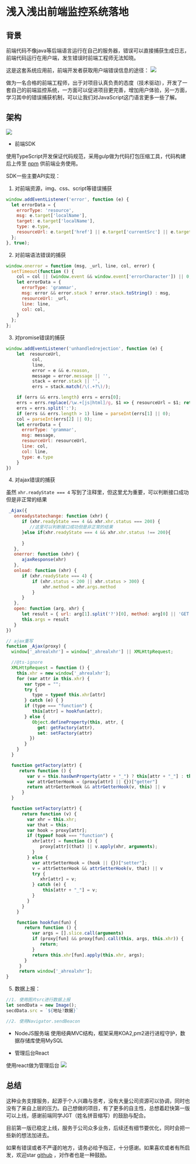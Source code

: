 # 浅入浅出前端监控系统落地

## 背景
前端代码不像java等后端语言运行在自己的服务器，错误可以直接捕获生成日志，前端代码运行在用户端，发生错误时前端工程师无法知晓。   

这是这套系统应用前，前端开发者获取用户端错误信息的途径：
  ![](https://p1-juejin.byteimg.com/tos-cn-i-k3u1fbpfcp/26bcdab308ae4f80a8e4748bc4a87b14~tplv-k3u1fbpfcp-watermark.image)

做为一名合格的前端工程师，出于对项目认真负责的态度（技术驱动），开发了一套自己的前端监控系统，一方面可以促进项目更完善，增加用户体验，另一方面，学习其中的错误捕获机制，可以让我们对JavaScript这门语言更多一些了解。
  
## 架构
![](https://p6-juejin.byteimg.com/tos-cn-i-k3u1fbpfcp/fced61b334c04ee2a3001146479a354b~tplv-k3u1fbpfcp-watermark.image)

* 前端SDK

使用TypeScript开发保证代码规范，采用gulp做为代码打包压缩工具，代码构建后上传至 [npm](https://www.npmjs.com/package/hx-monitor) 供前端业务使用。  

SDK一些主要API实现：  

1. 对前端资源，img、css、script等错误捕获
```js
window.addEventListener('error', function (e) {
  let errorData = {
    errorType: 'resource',
    msg: e.target['localName'],
    target: e.target['localName'],
    type: e.type,
    resourceUrl: e.target['href'] || e.target['currentSrc'] || e.target['src']
  };
}, true);
```
2. 对前端语法错误的捕获
```js
window.onerror = function (msg, _url, line, col, error) {
  setTimeout(function () {
    col = col || (window.event && window.event['errorCharacter']) || 0;
    let errorData = {
      errorType: 'grammar',
      msg: error && error.stack ? error.stack.toString() : msg,
      resourceUrl: _url,
      line: line,
      col: col,
    }
  };
};
```

3. 对promise错误的捕获
```js
window.addEventListener('unhandledrejection', function (e) {
	let  resourceUrl,
          col,
          line,
          error = e && e.reason,
          message = error.message || '',
          stack = error.stack || '',
          errs = stack.match(/\(.+?\)/);

    if (errs && errs.length) errs = errs[0];
    errs = errs.replace(/\w.+[js|html]/g, $1 => { resourceUrl = $1; return ''; });
    errs = errs.split(':');
    if (errs && errs.length > 1) line = parseInt(errs[1] || 0);
    col = parseInt(errs[2] || 0);
    let errorData = {
      errorType: 'grammar',
      msg: message,
      resourceUrl: resourceUrl,
      line: col,
      col: line,
      type: e.type
    }
})
```

4. 对ajax错误的捕获

虽然 `xhr.readyState === 4` 写到了注释里，但这里尤为重要，可以判断接口成功但是非正常的结果
```js
 _Ajax({
   onreadystatechange: function (xhr) {
      if (xhr.readyState === 4 && xhr.xhr.status === 200) {
         //这里可以判断接口成功但是非正常的结果
      }else if(xhr.readyState === 4 && xhr.xhr.status !== 200){
                    
      }
   },
   onerror: function (xhr) {
      ajaxResponse(xhr)
   },
   onload: function (xhr) {
      if (xhr.readyState === 4) {
          if (xhr.status < 200 || xhr.status > 300) {
              xhr.method = xhr.args.method
      	  }
      }
   },
   open: function (arg, xhr) {
      let result = { url: arg[1].split('?')[0], method: arg[0] || 'GET', type: 'xmlhttprequest' }
      this.args = result
   }
})

// ajax重写
function _Ajax(proxy) {
  window['_ahrealxhr'] = window['_ahrealxhr'] || XMLHttpRequest;

  //@ts-ignore
  XMLHttpRequest = function () {
    this.xhr = new window['_ahrealxhr'];
    for (var attr in this.xhr) {
       var type = "";
       try {
          type = typeof this.xhr[attr]
       } catch (e) { }
       if (type === "function") {
          this[attr] = hookfun(attr);
       } else {
          Object.defineProperty(this, attr, {
            get: getFactory(attr),
            set: setFactory(attr)
         })
       }
    }
  }

  function getFactory(attr) {
     return function () {
        var v = this.hasOwnProperty(attr + "_") ? this[attr + "_"] : this.xhr[attr];
        var attrGetterHook = (proxy[attr] || {})["getter"]
        return attrGetterHook && attrGetterHook(v, this) || v
      }
  }

  function setFactory(attr) {
      return function (v) {
        var xhr = this.xhr;
        var that = this;
        var hook = proxy[attr];
        if (typeof hook === "function") {
          xhr[attr] = function () {
             proxy[attr](that) || v.apply(xhr, arguments);
          }
        } else {
          var attrSetterHook = (hook || {})["setter"];
          v = attrSetterHook && attrSetterHook(v, that) || v
          try {
             xhr[attr] = v;
          } catch (e) {
              this[attr + "_"] = v;
          }
        }
      }
    }

    function hookfun(fun) {
       return function () {
          var args = [].slice.call(arguments)
          if (proxy[fun] && proxy[fun].call(this, args, this.xhr)) {
             return;
          }
          return this.xhr[fun].apply(this.xhr, args);
       }
     }
     return window['_ahrealxhr'];
}
```

5. 数据上报：
```js
//1. 使用图片src进行数据上报
let sendData = new Image();
secdData.src = `${地址?数据}`

//2. 使用Navigator.sendBeacon
```

* NodeJS服务端
使用经典MVC结构，框架采用KOA2,pm2进行进程守护，数据存储库使用MySQL

* 管理后台React

使用react做为管理后台
![](https://p3-juejin.byteimg.com/tos-cn-i-k3u1fbpfcp/8be5b689f47f4aedbac2b167cd853bfe~tplv-k3u1fbpfcp-watermark.image)

## 总结

这种业务支撑服务，起源于个人兴趣与思考，没有大量公司资源可以协调，同时也没有了来自上层的压力。自己想做的项目，有了更多的自主性，总想着赶快第一版可以上线，感谢前端同学JGT（姓名拼音缩写）的鼓励与配合。  

目前第一版已稳定上线，服务于公司众多业务，后续还有细节要优化，同时会把一些新的想法加进去。  

如果有错误或者不严谨的地方，请务必给予指正，十分感谢。如果喜欢或者有所启发，欢迎star  [github](https://github.com/web-tzk/Blog) ，对作者也是一种鼓励。